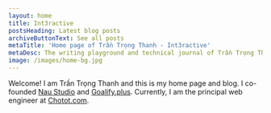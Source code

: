 ```yaml
---
layout: home
title: Int3ractive
postsHeading: Latest blog posts
archiveButtonText: See all posts
metaTitle: 'Home page of Trần Trọng Thanh - Int3ractive'
metaDesc: The writing playground and technical journal of Trần Trọng Thanh, Front End architect, JS developer, speaker, husband and father, from Ho Chi Minh city, Vietnam
image: /images/home-bg.jpg
---
```


Welcome! I am Trần Trọng Thanh and this is my home page and blog. I co-founded [Nau Studio](https://naustud.io) and [Goalify.plus](https://goalify.plus/). Currently, I am the principal web engineer at [Chotot.com](https://chotot.com).
